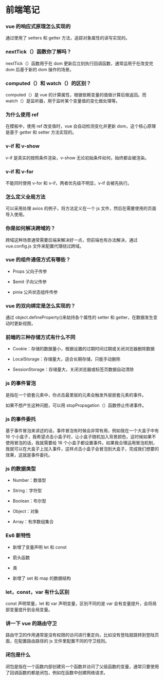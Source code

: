 # 前端笔记


### vue 的响应式原理怎么实现的

通过使用了 setters 和 getter 方法，追踪对象属性的读写实现的。

### nextTick（）函数你了解吗？

nextTick（）函数用于在 dom 更新后立刻执行回调函数，通常运用于在改变完 dom 后基于新的 dom 操作的场景。

### computed（）和 watch（）的区别？

computed（）是 vue 的计算属性，根据依赖变量的值做计算后做返回。而 watch（）是监听器，用于监听某个变量值的变化做处理等。

### 为什么使用 ref

在模板中，使用 ref 改变值时，vue 会自动检测变化并更新 dom，这个核心原理是基于 getter 和 setter 方法实现的。

### v-if 和 v-show

v-if 是真实的按照条件渲染，v-show 无论初始条件如何，始终都会被渲染。

### v-if 和 v-for

不能同时使用 v-for 和 v-if，两者优先级不明显，v-if 会被先执行。

### 怎么定义全局方法

可以采用处理 axios 的例子，将方法定义在一个 js 文件，然后在需要使用的页面导入使用。

### 你是如何解决跨域的？

跨域这种场景通常需要后端来解决好一点，但前端也有办法解决，通过 vue.config.js 文件来配置代理绕过跨域。

### vue 的组件通信方式有哪些？

- Props 父向子传参

- $emit 子向父传参

- pinia 公共状态组件传参

### vue 的双向绑定是怎么实现的？

通过 object.defineProperty()来劫持各个属性的 setter 和 getter，在数据发生变动时更新视图，

### 前端的三种存储方式有什么不同

- Cookie：存储的数据量小，根据设置的过期时间过期或关闭浏览器删除数据

- LocalStorage：存储量大，适合长期存储，只能手动删除

- SessionStorage：存储量大，关闭浏览器或标签页数据自动清除

### js 的事件冒泡

是指在一个嵌套元素中，你点击最里层的元素会触发外层嵌套元素的事件。

如果不想产生这种问题，可以用 stopPropagation（）函数停止传递事件。

### js 的事件委托

基于事件冒泡来讲述的话，事件冒泡有时候会非常有用，例如我在一个大盒子中有 16 个小盒子，我希望点击小盒子时，让小盒子随机加入背景颜色，这时候如果不使用冒泡的话，我就需要给 16 个小盒子都设置事件。如果我合理运用冒泡机制，我就可以在大盒子上加入事件，这样点击小盒子会冒泡到大盒子，完成我们想要的效果，这就是事件委托。

### js 的数据类型

- Number：数值型

- String：字符型

- Boolean：布尔型

- Object：对象

- Array：有序数组集合

### Es6 新特性

- 新增了变量声明 let 和 const

- 箭头函数

- 类

- 新增了 set 和 map 的数据结构

### let，const，var 有什么区别

const 声明常量，let 和 var 声明变量，区别不同的是 var 会有变量提升，会将局部变量提升到全局变量。

### 讲一下 vue 的路由守卫

路由守卫的作用通常是没有权限的访问进行重定向，比如没有登陆就跳转到登陆页面，在配置路由路径的 js 文件里配置不同的守卫规则。

### 闭包是什么

闭包是指在一个函数内部创建另一个函数并访问了父级函数的变量，通常只要使用了回调函数的都是闭包，例如在函数中创建网络请求。
